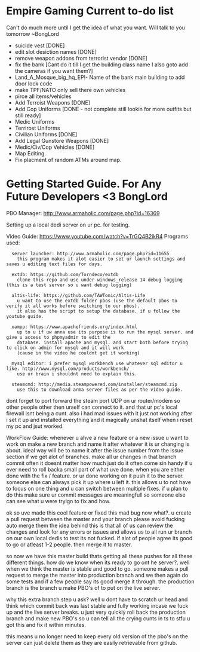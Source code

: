 Empire Gaming Current to-do list
=============

Can't do much more until I get the idea of what you want. Will talk to you tomorrow ~BongLord


* suicide vest [DONE]
* edit slot desiction names [DONE]
* remove weapon addons from terrorist vendor [DONE]
* fix the bank [Cant do it till I get the building class name I also goto add the cameras if you want them?]
* Land_A_Mosque_big_hq_EP!- Name of the bank main building to add door lock code
* make TPF/NATO only sell there own vehicles
* pirce all items/vehicles  
* Add Terroist Weapons [DONE]
* Add Cop Uniforms [DONE - not complete still lookin for more outfits but still ready]
* Medic Uniforms
* Terrirost Uniforms 
* Civilian Uniforms [DONE]
* Add Legal Gunstore Weapons [DONE]
* Medic/Civ/Cop Vehicles [DONE]
* Map Editing.
* Fix placment of random ATMs around map.

Getting Started Guide. For Any Future Developers <3 BongLord
=============
PBO Manager: http://www.armaholic.com/page.php?id=16369

Setting up a local dedi server on ur pc. for testing.
  
  Video Guide: https://www.youtube.com/watch?v=TrGQ4B2ikR4
  Programs used:
     
      server launcher: http://www.armaholic.com/page.php?id=11655
        this program makes it alot easier to set ur launch settings and saves u editing text files for days. 
      
      extdb: https://github.com/Torndeco/extdb
        clone this repo and use under windows_release 14 debug logging (this is a test server so u want debug logging)
      
      altis-life: https://github.com/TAWTonic/Altis-Life
        u want to use the extdb folder pbos (use the default pbos to verify it all works before switching to our pbos).
        it also has the script to setup the database. if u follow the youtube guide.
      
      xampp: https://www.apachefriends.org/index.html
        up to u if uw anna use its purpose is to run the mysql server. and give u access to phpmyadmin to edit the
        database. install apache and mysql. and start both before trying to click on admin for mysql and it will work
        (cause in the video he couldnt get it working)
      
      mysql editor: i prefer mysql workbench use whatever sql editor u like. http://www.mysql.com/products/workbench/ 
        use ur brain i shouldnt need to explain this.
      
      steamcmd: http://media.steampowered.com/installer/steamcmd.zip
        use this to download arma server files as per the video guide. 
  
  dont forget to port forward the steam port UDP on ur router/modem so other people other then urself can connect to it.
  and that ur pc's local firewall isnt being a cunt. also i had mad issues with it just not working after i set it up and    installed everything and it magically unshat itself when i reset my pc and jsut worked.

WorkFlow Guide:
whenever u ahve a new feature or a new issue u want to work on make a new branch and name it after whatever it is ur changing
is about. ideal way will be to name it after the issue number from the issue section if we get alot of branches.
make all ur changes in that branch commit often it doesnt matter how much just do it often come sin handy if u ever need to roll backa  small part of what uve done.
when you are either done with the fix / feature. or ur done working on it push it to the server. someone else can always pick it up where u left it.
this allows u to not have to focus on one thing and u can switch between multiple fixes. if u plan to do this make sure ur commit messages are meaningfull so someone else
can see what u were tryign to fix and how. 

ok so uve made this cool feature or fixed this mad bug now what?. u create a pull request between the master and your branch
please avoid fucking auto merge them the idea behind this is that all of us can review the changes and look for any errors or issues
and allows us to all run ur branch on our own local dedis to test its not fucked. if alot of people agree its good to go or atleast 1-2 people.
then merge it to master. 

so now we have this master build thats getting all these pushes for all these different things. how do we know when its ready to go ont he server?.
well when we think the master is stable and good to go. someone makes a pull request to merge the master into production branch
and we then again do some tests and if a few people say its good merge it through. the production branch is the branch u make PBO's of to put on the live server.

why this extra branch step u ask? well u dont have to scratch ur head and think which commit back was last stable and fully working incase we fuck up and the live server breaks.
u just very quickly roll back the production branch and make new PBO's so u can tell all the crying cunts in ts to stfu u got this and fix it within minutes.

this means u no longer need to keep every old version of the pbo's on the server can just delete them as they are easily retrievable from github. 
  
      

